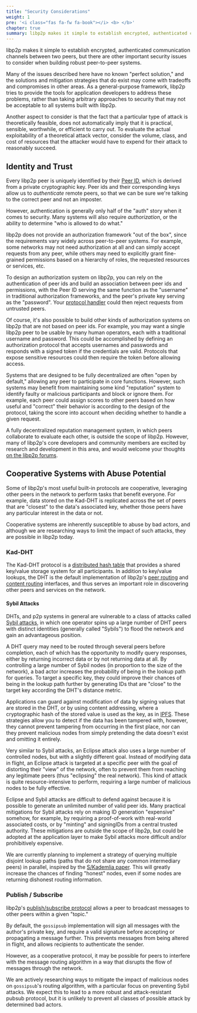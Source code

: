 ```yaml
---
title: "Security Considerations"
weight: 1
pre: '<i class="fas fa-fw fa-book"></i> <b> </b>'
chapter: true
summary: libp2p makes it simple to establish encrypted, authenticated communication channels between two peers, but there are other important security issues to consider when building robust peer-to-peer systems.
---
```


libp2p makes it simple to establish encrypted, authenticated communication 
channels between two peers, but there are other important
security issues to consider when building robust peer-to-peer systems.

Many of the issues described here have no known "perfect solution," and the
solutions and mitigation strategies that do exist may come with tradeoffs and
compromises in other areas. As a general-purpose framework, libp2p tries to
provide the tools for application developers to address these problems, rather
than taking arbitrary approaches to security that may not be acceptable to all
systems built with libp2p.

Another aspect to consider is that the fact that a particular type of attack is
theoretically feasible, does not automatically imply that it is practical,
sensible, worthwhile, or efficient to carry out. To evaluate the actual
exploitability of a theoretical attack vector, consider the volume, class, and
cost of resources that the attacker would have to expend for their attack to
reasonably succeed.

## Identity and Trust

Every libp2p peer is uniquely identified by their [Peer ID](../peers#peer-id/), which
is derived from a private cryptographic key. Peer ids and their corresponding
keys allow us to _authenticate_ remote peers, so that we can be sure we're
talking to the correct peer and not an imposter.

However, authentication is generally only half of the "auth" story when it comes
to security. Many systems will also require _authorization_, or the ability to
determine "who is allowed to do what."

libp2p does not provide an authorization framework "out of the box", since the
requirements vary widely across peer-to-peer systems. For example, some networks
may not need authorization at all and can simply accept requests from any peer,
while others may need to explicitly grant fine-grained permissions based on a
hierarchy of roles, the requested resources or services, etc.

To design an authorization system on libp2p, you can rely on the authentication
of peer ids and build an association between peer ids and permissions, with the
Peer ID serving the same function as the "username" in traditional authorization
frameworks, and the peer's private key serving as the "password". Your [protocol
handler](../protocols/) could then reject requests from untrusted peers.

Of course, it's also possible to build other kinds of authorization systems on
libp2p that are not based on peer ids. For example, you may want a single libp2p
peer to be usable by many human operators, each with a traditional username and
password. This could be accomplished by defining an authorization protocol that
accepts usernames and passwords and responds with a signed token if the
credentials are valid. Protocols that expose sensitive resources could then
require the token before allowing access.

Systems that are designed to be fully decentralized are often "open by default,"
allowing any peer to participate in core functions. However, such systems may
benefit from maintaining some kind "reputation" system to identify faulty or
malicious participants and block or ignore them. For example, each peer could
assign scores to other peers based on how useful and "correct" their behavior is
according to the design of the protocol, taking the score into account when
deciding whether to handle a given request.

A fully decentralized reputation management system, in which peers collaborate
to evaluate each other, is outside the scope of libp2p. However, many of
libp2p's core developers and community members are excited by research and
development in this area, and would welcome your thoughts [on the libp2p
forums](https://discuss.libp2p.io).

## Cooperative Systems with Abuse Potential

Some of libp2p's most useful built-in protocols are cooperative, leveraging
other peers in the network to perform tasks that benefit everyone. For example,
data stored on the Kad-DHT is replicated across the set of peers that are
"closest" to the data's associated key, whether those peers have any particular
interest in the data or not.

Cooperative systems are inherently susceptible to abuse by bad actors, and
although we are researching ways to limit the impact of such attacks, they are
possible in libp2p today.


### Kad-DHT

The Kad-DHT protocol is a [distributed hash table][glossary-dht] that provides a
shared key/value storage system for all participants. In addition to key/value
lookups, the DHT is the default implementation of libp2p's [peer
routing][concepts-peer-routing] and [content routing][concepts-content-routing]
interfaces, and thus serves an important role in discovering other peers and
services on the network.

#### Sybil Attacks

DHTs, and p2p systems in general are vulnerable to a class of attacks called
[Sybil attacks][wikipedia-sybil], in which one operator spins up a large number
of DHT peers with distinct identities (generally called "Sybils") to flood the
network and gain an advantageous position.

A DHT query may need to be routed through several peers before completion, each
of which has the opportunity to modify query responses, either by returning
incorrect data or by not returning data at all. By controlling a large number of
Sybil nodes (in proportion to the size of the network), a bad actor increases
the probability of being in the lookup path for queries. To target a specific
key, they could improve their chances of being in the lookup path further by
generating IDs that are "close" to the target key according the DHT's distance
metric.

Applications can guard against modification of data by signing values that are
stored in the DHT, or by using content addressing, where a cryptographic hash of
the stored value is used as the key, as in [IPFS](https://ipfs.io). These
strategies allow you to detect if the data has been tampered with, however, they
cannot prevent tampering from occurring in the first place, nor can they prevent
malicious nodes from simply pretending the data doesn't exist and omitting it
entirely.

Very similar to Sybil attacks, an Eclipse attack also uses a large number of
controlled nodes, but with a slightly different goal. Instead of modifying data
in flight, an Eclipse attack is targeted at a specific peer with the goal of
distorting their "view" of the network, often to prevent them from reaching any
legitimate peers (thus "eclipsing" the real network). This kind of attack is
quite resource-intensive to perform, requiring a large number of malicious nodes
to be fully effective.

Eclipse and Sybil attacks are difficult to defend against because it is possible
to generate an unlimited number of valid peer ids. Many practical mitigations
for Sybil attacks rely on making ID generation "expensive" somehow, for example,
by requiring a proof-of-work with real-world associated costs, or by "minting"
and signingIDs from a central trusted authority. These mitigations are outside
the scope of libp2p, but could be adopted at the application layer to make Sybil
attacks more difficult and/or prohibitively expensive.

We are currently planning to implement a strategy of querying multiple disjoint
lookup paths (paths that do not share any common intermediary peers) in
parallel, inspired by the [S/Kademlia paper][paper-s-kademlia]. This will
greatly increase the chances of finding "honest" nodes, even if some nodes are
returning dishonest routing information.

### Publish / Subscribe

libp2p's [publish/subscribe protocol](../publish-subscribe/) allows a peer to
broadcast messages to other peers within a given "topic." 

By default, the `gossipsub` implementation will sign all messages with the
author's private key, and require a valid signature before accepting or
propagating a message further. This prevents messages from being altered in
flight, and allows recipients to authenticate the sender.

However, as a cooperative protocol, it may be possible for peers to interfere
with the message routing algorithm in a way that disrupts the flow of messages
through the network. 

We are actively researching ways to mitigate the impact of malicious nodes on
`gossipsub`'s routing algorithm, with a particular focus on preventing Sybil
attacks. We expect this to lead to a more robust and attack-resistant pubsub
protocol, but it is unlikely to prevent all classes of possible attack by
determined bad actors.



[glossary-dht]: ../reference/glossary/#dht
[concepts-peer-routing]: ../peer-routing/
[concepts-content-routing]: ../content-routing/
[wikipedia-sybil]: https://en.wikipedia.org/wiki/Sybil_attack
[paper-s-kademlia]: https://telematics.tm.kit.edu/publications/Files/267/SKademlia_2007.pdf
